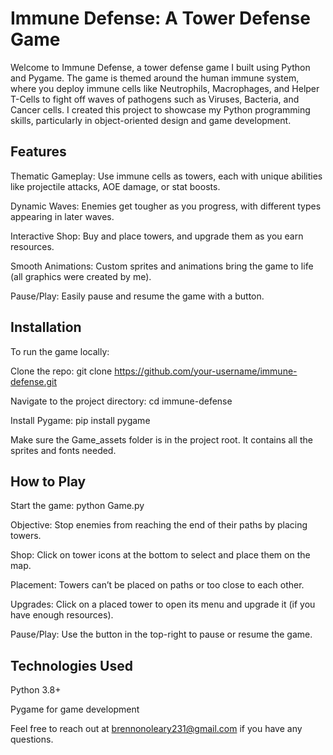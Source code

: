 # Immune Defense: A Tower Defense Game

Welcome to Immune Defense, a tower defense game I built using Python and Pygame. The game is themed around the human immune system, where you deploy immune cells like Neutrophils, Macrophages, and Helper T-Cells to fight off waves of pathogens such as Viruses, Bacteria, and Cancer cells. I created this project to showcase my Python programming skills, particularly in object-oriented design and game development.

## Features

Thematic Gameplay: Use immune cells as towers, each with unique abilities like projectile attacks, AOE damage, or stat boosts.

Dynamic Waves: Enemies get tougher as you progress, with different types appearing in later waves.

Interactive Shop: Buy and place towers, and upgrade them as you earn resources.

Smooth Animations: Custom sprites and animations bring the game to life (all graphics were created by me).

Pause/Play: Easily pause and resume the game with a button.


## Installation

To run the game locally:

Clone the repo: git clone https://github.com/your-username/immune-defense.git

Navigate to the project directory: cd immune-defense

Install Pygame: pip install pygame

Make sure the Game_assets folder is in the project root. It contains all the sprites and fonts needed.

## How to Play

Start the game: python Game.py

Objective: Stop enemies from reaching the end of their paths by placing towers.

Shop: Click on tower icons at the bottom to select and place them on the map.

Placement: Towers can’t be placed on paths or too close to each other.

Upgrades: Click on a placed tower to open its menu and upgrade it (if you have enough resources).

Pause/Play: Use the button in the top-right to pause or resume the game.

## Technologies Used

Python 3.8+

Pygame for game development

Feel free to reach out at brennonoleary231@gmail.com if you have any questions.
